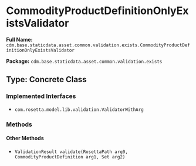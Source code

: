 # CommodityProductDefinitionOnlyExistsValidator

**Full Name:** `cdm.base.staticdata.asset.common.validation.exists.CommodityProductDefinitionOnlyExistsValidator`

**Package:** `cdm.base.staticdata.asset.common.validation.exists`

## Type: Concrete Class

### Implemented Interfaces

- `com.rosetta.model.lib.validation.ValidatorWithArg`

### Methods

#### Other Methods

- `ValidationResult validate(RosettaPath arg0, CommodityProductDefinition arg1, Set arg2)`

